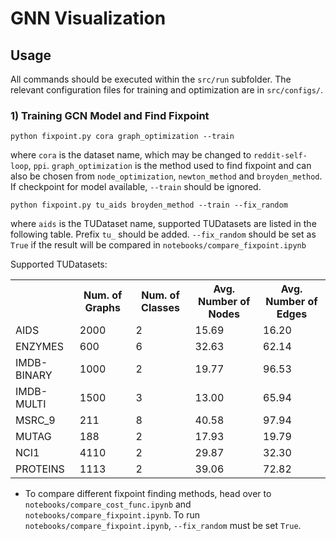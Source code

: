 # GNN Visualization
## Usage
All commands should be executed within the `src/run` subfolder. The relevant configuration files for training and optimization are in `src/configs/`. 
### 1) Training GCN Model and Find Fixpoint
```
python fixpoint.py cora graph_optimization --train
```
where `cora` is the dataset name, which may be changed to `reddit-self-loop`, `ppi`. `graph_optimization` is the method used to find fixpoint and can also be chosen from `node_optimization`, `newton_method` and `broyden_method`. If checkpoint for model available, `--train` should be ignored.

```
python fixpoint.py tu_aids broyden_method --train --fix_random
```
where `aids` is the TUDataset name, supported TUDatasets are listed in the following table. Prefix `tu_` should be added. `--fix_random` should be set as `True` if the result will be compared in `notebooks/compare_fixpoint.ipynb`

Supported TUDatasets:
<table style="width:100%">
  <tr>
    <th></th>
    <th>Num. of Graphs</th>
    <th>Num. of Classes</th>
    <th>Avg. Number of Nodes</th>
    <th>Avg. Number of Edges</th>
  </tr>
  <tr>
    <td>AIDS</td>
    <td>2000</td>
    <td>2</td>
    <td>15.69</td>
    <td>16.20</td>
  </tr>
  <tr>
    <td>ENZYMES</td>
    <td>600</td>
    <td>6</td>
    <td>32.63</td>
    <td>62.14</td>
  </tr>
  <tr>
    <td>IMDB-BINARY</td>
    <td>1000</td>
    <td>2</td>
    <td>19.77</td>
    <td>96.53</td>
  </tr>
  <tr>
    <td>IMDB-MULTI</td>
    <td>1500</td>
    <td>3</td>
    <td>13.00</td>
    <td>65.94</td>
  </tr>
  <tr>
    <td>MSRC_9</td>
    <td>211</td>
    <td>8</td>
    <td>40.58</td>
    <td>97.94</td>
  </tr>
  <tr>
    <td>MUTAG</td>
    <td>188</td>
    <td>2</td>
    <td>17.93</td>
    <td>19.79</td>
  </tr>
  <tr>
    <td>NCI1</td>
    <td>4110</td>
    <td>2</td>
    <td>29.87</td>
    <td>32.30</td>
  </tr>
  <tr>
    <td>PROTEINS</td>
    <td>1113</td>
    <td>2</td>
    <td>39.06</td>
    <td>72.82</td>
  </tr>
</table>

- To compare different fixpoint finding methods, head over to `notebooks/compare_cost_func.ipynb` and `notebooks/compare_fixpoint.ipynb`. To run `notebooks/compare_fixpoint.ipynb`, `--fix_random` must be set `True`. 
